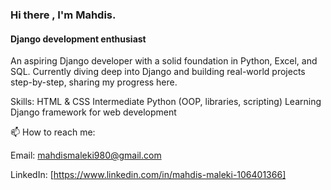 ### Hi there , I'm Mahdis.
#### Django development enthusiast

An aspiring Django developer with a solid foundation in Python, Excel, and SQL.
Currently diving deep into Django and building real-world projects step-by-step, sharing my progress here.

Skills:
HTML & CSS
Intermediate Python (OOP, libraries, scripting)
Learning Django framework for web development

📫 How to reach me:

Email:
mahdismaleki980@gmail.com

LinkedIn:
[https://www.linkedin.com/in/mahdis-maleki-106401366]

